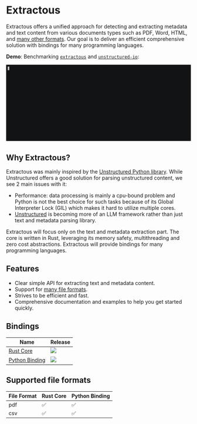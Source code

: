 # Extractous

Extractous offers a unified approach for detecting and extracting metadata and text content from various documents
types such as PDF, Word, HTML, and [many other formats](#supported-file-formats).
Our goal is to deliver an efficient comprehensive solution with bindings for many programming languages.

**Demo**: Benchmarking [`extractous`](https://github.com/yobix-ai/extractous) and
[`unstructured-io`](https://github.com/Unstructured-IO/unstructured):

![unstructured_vs_extractous](https://github.com/yobix-ai/extractous-benchmarks/raw/main/docs/extractous_vs_unstructured.gif)

## Why Extractous?

Extractous was mainly inspired by the [Unstructured Python library](https://github.com/Unstructured-IO/unstructured).
While Unstructured offers a good solution for parsing unstructured content, we see 2 main issues with it:

* Performance: data processing is mainly a cpu-bound problem and Python is not the best choice for such tasks
  because of its Global Interpreter Lock (GIL) which makes it hard to utilize multiple cores.
* [Unstructured](https://github.com/Unstructured-IO/unstructured) is becoming more of an LLM framework rather than
  just text and metadata parsing library.

Extractous will focus only on the text and metadata extraction part. The core is written in Rust, leveraging its
memory safety, multithreading and zero cost abstractions. Extractous will provide bindings for many programming
languages.

## Features

* Clear simple API for extracting text and metadata content.
* Support for [many file formats](#supported-file-formats).
* Strives to be efficient and fast.
* Comprehensive documentation and examples to help you get started quickly.

## Bindings

| Name                                                   | Release                                                                                |
|--------------------------------------------------------|----------------------------------------------------------------------------------------|
| [Rust Core](extractous-core/README.md)                 | [![](https://img.shields.io/crates/v/extractous)](https://crates.io/crates/extractous) |
| [Python Binding](bindings/extractous-python/README.md) | [![](https://img.shields.io/pypi/v/extractous)](https://pypi.org/project/extractous/)  |

## Supported file formats

| File Format | Rust Core | Python Binding |
|-------------|-----------|----------------|
| pdf         | ✅         | ✅              |
| csv         | ✅         | ✅              |